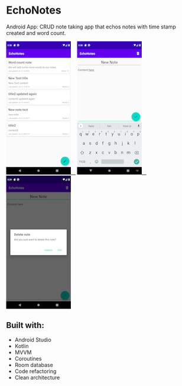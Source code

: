 # EchoNotes
Android App: CRUD note taking app that echos notes with time stamp created and word count.

![](Screenshot_1594633106.png)__
![](Screenshot_1594633127.png)__
![](Screenshot_1594633142.png)

## Built with:
* Android Studio
* Kotlin
* MVVM
* Coroutines
* Room database
* Code refactoring
* Clean architecture
